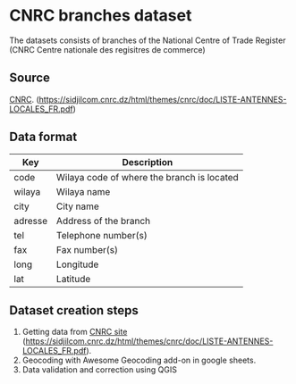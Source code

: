 # CNRC branches dataset
The datasets consists of branches of the National Centre of Trade Register (CNRC Centre nationale des regisitres de commerce)


## Source
[CNRC](https://sidjilcom.cnrc.dz/web/cnrc/accueil).
(https://sidjilcom.cnrc.dz/html/themes/cnrc/doc/LISTE-ANTENNES-LOCALES_FR.pdf)
 

## Data format

| Key          | Description | 
| ------------ | -----------------------|
| code| Wilaya code of where the branch is located |
| wilaya |Wilaya name                |
| city       |City name |
| adresse |Address of the branch |
| tel | Telephone number(s)                 |
| fax | Fax number(s) |
| long | Longitude                 |
| lat |Latitude            |

## Dataset creation steps

1. Getting data from  [CNRC site](https://sidjilcom.cnrc.dz/web/cnrc/accueil) (https://sidjilcom.cnrc.dz/html/themes/cnrc/doc/LISTE-ANTENNES-LOCALES_FR.pdf).
2. Geocoding with Awesome Geocoding add-on in google sheets.
3. Data validation and correction using QGIS

